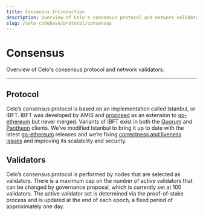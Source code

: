 ```yaml
---
title: Consensus Introduction
description: Overview of Celo's consensus protocol and network validators.
slug: /celo-codebase/protocol/consensus
---
```

# Consensus 

Overview of Celo's consensus protocol and network validators.

___

## Protocol

Celo’s consensus protocol is based on an implementation called Istanbul, or IBFT. IBFT was developed by AMIS and [proposed](https://github.com/ethereum/EIPs/issues/650) as an extension to [go-ethereum](https://github.com/ethereum/go-ethereum) but never merged. Variants of IBFT exist in both the [Quorum](https://github.com/jpmorganchase/quorum) and [Pantheon](https://github.com/PegaSysEng/pantheon) clients.  We’ve modified Istanbul to bring it up to date with the latest [go-ethereum](https://github.com/ethereum/go-ethereum) releases and we’re fixing [correctness and liveness issues](https://arxiv.org/abs/1901.07160) and improving its scalability and security.

## Validators

Celo’s consensus protocol is performed by nodes that are selected as validators. There is a maximum cap on the number of active validators that can be changed by governance proposal, which is currently set at 100 validators. The active validator set is determined via the proof-of-stake process and is updated at the end of each epoch, a fixed period of approximately one day.
